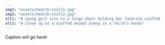 ```yaml
---
img1: "assets/health-still1.jpg"
img2: "assets/health-still2.jpg"
alt1: "A young girl sits in a large chair holding her favorite stuffed animal, a bunny"
alt2: "A close up of a stuffed animal bunny in a child’s hands" 
---
```


Caption will go here!